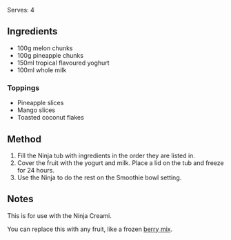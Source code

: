 Serves: 4

## Ingredients

- 100g melon chunks
- 100g pineapple chunks
- 150ml tropical flavoured yoghurt
- 100ml whole milk

### Toppings

- Pineapple slices
- Mango slices
- Toasted coconut flakes

## Method

1. Fill the Ninja tub with ingredients in the order they are listed in.
1. Cover the fruit with the yogurt and milk. Place a lid on the tub and freeze for 24 hours.
1. Use the Ninja to do the rest on the Smoothie bowl setting.

## Notes

This is for use with the Ninja Creami.

You can replace this with any fruit, like a frozen [berry mix]().